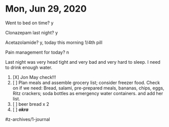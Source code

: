 # Mon, Jun 29, 2020
Went to bed on time? y

Clonazepam last night? y

Acetazolamide? y, today this morning 1/4th pill

Pain management for today? n

Last night was very head tight and very bad and very hard to sleep. 
I need to drink enough water. 




1. [X] Jon May check!!!
2. [ ] Plan meals and assemble grocery list; consider freezer food. Check on if we need: Bread, salami, pre-prepared meals, bananas, chips, eggs, Ritz crackers; soda bottles as emergency water containers. and add her list.
3. [ ] beer bread x 2
4. [ ] ***okra***




#z-archives/1-journal